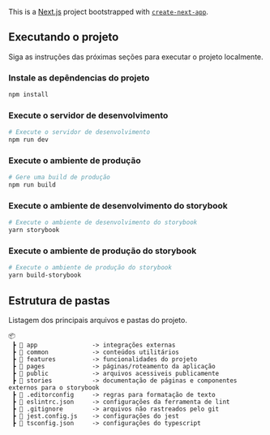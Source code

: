 This is a [Next.js](https://nextjs.org/) project bootstrapped with [`create-next-app`](https://github.com/vercel/next.js/tree/canary/packages/create-next-app).

## Executando o projeto

Siga as instruções das próximas seções para executar o projeto localmente.

### Instale as depêndencias do projeto

```bash
npm install
```

### Execute o servidor de desenvolvimento

```bash
# Execute o servidor de desenvolvimento
npm run dev
```

### Execute o ambiente de produção

```bash
# Gere uma build de produção
npm run build
```

### Execute o ambiente de desenvolvimento do storybook

```bash
# Execute o ambiente de desenvolvimento do storybook
yarn storybook
```

### Execute o ambiente de produção do storybook

```bash
# Execute o ambiente de produção do storybook
yarn build-storybook
```

## Estrutura de pastas

Listagem dos principais arquivos e pastas do projeto.

```
📦
 ┣ 📂 app               -> integrações externas
 ┣ 📂 common            -> conteúdos utilitários
 ┣ 📂 features          -> funcionalidades do projeto
 ┣ 📂 pages             -> páginas/roteamento da aplicação
 ┣ 📂 public            -> arquivos acessiveis publicamente
 ┣ 📂 stories           -> documentação de páginas e componentes externos para o storybook
 ┣ 📜 .editorconfig     -> regras para formatação de texto
 ┣ 📜 eslintrc.json     -> configurações da ferramenta de lint
 ┣ 📜 .gitignore        -> arquivos não rastreados pelo git
 ┣ 📜 jest.config.js    -> configurações do jest
 ┣ 📜 tsconfig.json     -> configurações do typescript
```

